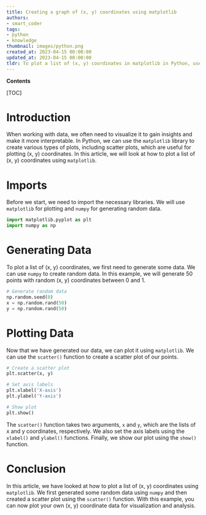```yaml
---
title: Creating a graph of (x, y) coordinates using matplotlib
authors:
- smart_coder
tags:
- python
- knowledge
thumbnail: images/python.png
created_at: 2023-04-15 00:00:00
updated_at: 2023-04-15 00:00:00
tldr: To plot a list of (x, y) coordinates in matplotlib in Python, use the scatter function.
---
```


**Contents**

[TOC]

# Introduction

When working with data, we often need to visualize it to gain insights and make it more interpretable. In Python, we can use the `matplotlib` library to create various types of plots, including scatter plots, which are useful for plotting (x, y) coordinates. In this article, we will look at how to plot a list of (x, y) coordinates using `matplotlib`.

# Imports

Before we start, we need to import the necessary libraries. We will use `matplotlib` for plotting and `numpy` for generating random data.

```python
import matplotlib.pyplot as plt
import numpy as np
```

# Generating Data

To plot a list of (x, y) coordinates, we first need to generate some data. We can use `numpy` to create random data. In this example, we will generate 50 points with random (x, y) coordinates between 0 and 1.

```python
# Generate random data
np.random.seed(0)
x = np.random.rand(50)
y = np.random.rand(50)
```

# Plotting Data

Now that we have generated our data, we can plot it using `matplotlib`. We can use the `scatter()` function to create a scatter plot of our points.

```python
# Create a scatter plot
plt.scatter(x, y)

# Set axis labels
plt.xlabel('X-axis')
plt.ylabel('Y-axis')

# Show plot
plt.show()
```

The `scatter()` function takes two arguments, `x` and `y`, which are the lists of x and y coordinates, respectively. We also set the axis labels using the `xlabel()` and `ylabel()` functions. Finally, we show our plot using the `show()` function.

# Conclusion

In this article, we have looked at how to plot a list of (x, y) coordinates using `matplotlib`. We first generated some random data using `numpy` and then created a scatter plot using the `scatter()` function. With this example, you can now plot your own (x, y) coordinate data for visualization and analysis.
